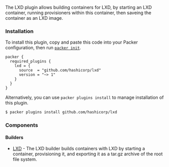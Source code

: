 The LXD plugin allows building containers for LXD, by starting an LXD container,
running provisioners within this container, then saveing the container
as an LXD image.

### Installation

To install this plugin, copy and paste this code into your Packer configuration, then run [`packer init`](https://www.packer.io/docs/commands/init).

```hcl
packer {
  required_plugins {
    lxd = {
      source  = "github.com/hashicorp/lxd"
      version = "~> 1"
    }
  }
}
```

Alternatively, you can use `packer plugins install` to manage installation of this plugin.

```sh
$ packer plugins install github.com/hashicorp/lxd
```

### Components

#### Builders

- [LXD](/packer/integrations/hashicorp/lxd/latest/components/builder/lxd) - The LXD builder builds containers with LXD
  by starting a container, provisioning it, and exporting it as a tar.gz archive of the root file system.
